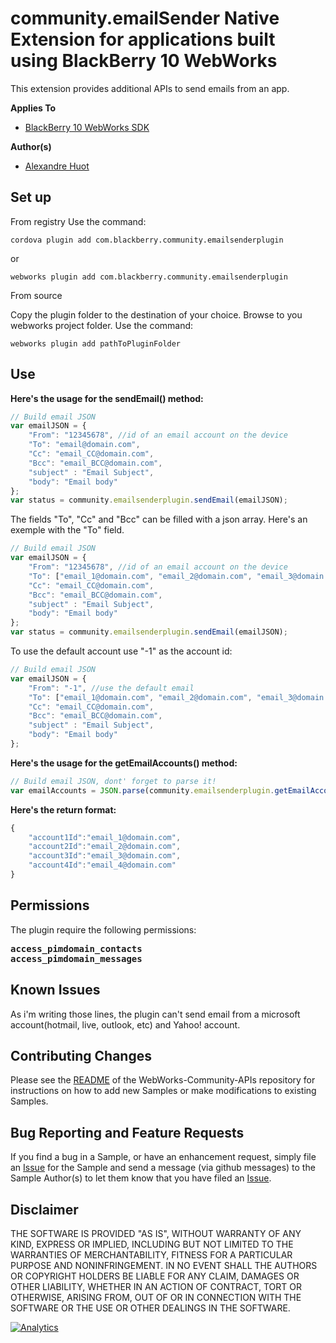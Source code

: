 # community.emailSender Native Extension for applications built using BlackBerry 10 WebWorks

This extension provides additional APIs to send emails from an app.

**Applies To**

* [BlackBerry 10 WebWorks SDK](https://developer.blackberry.com/html5/download/sdk) 

**Author(s)** 

* [Alexandre Huot](https://github.com/alexhuot1/)

## Set up
From registry
Use the command:

    cordova plugin add com.blackberry.community.emailsenderplugin

or
    
    webworks plugin add com.blackberry.community.emailsenderplugin

From source

Copy the plugin folder to the destination of your choice.
Browse to you webworks project folder.
Use the command: 

    webworks plugin add pathToPluginFolder

## Use
**Here's the usage for the sendEmail() method:**
```javascript
// Build email JSON
var emailJSON = {
	"From": "12345678", //id of an email account on the device
	"To": "email@domain.com",
	"Cc": "email_CC@domain.com",
	"Bcc": "email_BCC@domain.com",
	"subject" : "Email Subject",
	"body": "Email body"
};
var status = community.emailsenderplugin.sendEmail(emailJSON);
```

The fields "To", "Cc" and "Bcc" can be filled with a json array. Here's an exemple with the "To" field.

```javascript
// Build email JSON
var emailJSON = {
	"From": "12345678", //id of an email account on the device
	"To": ["email_1@domain.com", "email_2@domain.com", "email_3@domain.com"],
	"Cc": "email_CC@domain.com",
	"Bcc": "email_BCC@domain.com",
	"subject" : "Email Subject",
	"body": "Email body"
};
var status = community.emailsenderplugin.sendEmail(emailJSON);
```
To use the default account use "-1" as the account id:
```javascript
// Build email JSON
var emailJSON = {
	"From": "-1", //use the default email
	"To": ["email_1@domain.com", "email_2@domain.com", "email_3@domain.com"],
	"Cc": "email_CC@domain.com",
	"Bcc": "email_BCC@domain.com",
	"subject" : "Email Subject",
	"body": "Email body"
};
```
**Here's the usage for the getEmailAccounts() method:**
```javascript
// Build email JSON, dont' forget to parse it!
var emailAccounts = JSON.parse(community.emailsenderplugin.getEmailAccounts());
```

**Here's the return format:**
```javascript
{
	"account1Id":"email_1@domain.com",
	"account2Id":"email_2@domain.com",
	"account3Id":"email_3@domain.com",
	"account4Id":"email_4@domain.com"
}
```
## Permissions

The plugin require the following permissions:
<pre>
<b>access_pimdomain_contacts</b>
<b>access_pimdomain_messages</b>
</pre>

## Known Issues
As i'm writing those lines, the plugin can't send email from a microsoft account(hotmail, live, outlook, etc) and Yahoo! account.

## Contributing Changes

Please see the [README](https://github.com/blackberry/WebWorks-Community-APIs) of the WebWorks-Community-APIs repository for instructions on how to add new Samples or make modifications to existing Samples.


## Bug Reporting and Feature Requests

If you find a bug in a Sample, or have an enhancement request, simply file an [Issue](https://github.com/blackberry/WebWorks-Community-APIs//issues) for the Sample and send a message (via github messages) to the Sample Author(s) to let them know that you have filed an [Issue](https://github.com/blackberry/WebWorks-Community-APIs//issues).

## Disclaimer

THE SOFTWARE IS PROVIDED "AS IS", WITHOUT WARRANTY OF ANY KIND, EXPRESS OR IMPLIED, INCLUDING BUT NOT LIMITED TO THE WARRANTIES OF MERCHANTABILITY, FITNESS FOR A PARTICULAR PURPOSE AND NONINFRINGEMENT. IN NO EVENT SHALL THE AUTHORS OR COPYRIGHT HOLDERS BE LIABLE FOR ANY CLAIM, DAMAGES OR OTHER LIABILITY, WHETHER IN AN ACTION OF CONTRACT, TORT OR OTHERWISE, ARISING FROM, OUT OF OR IN CONNECTION WITH THE SOFTWARE OR THE USE OR OTHER DEALINGS IN THE SOFTWARE.

[![Analytics](https://ga-beacon.appspot.com/UA-46817652-1/WebWorks-Community-APIs/BB10/DeviceInfo?pixel)](https://github.com/igrigorik/ga-beacon)

